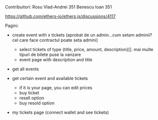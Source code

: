 Contribuitori:
Rosu Vlad-Andrei 351
Benescu Ioan 351

https://github.com/ethers-io/ethers.js/discussions/4117

Pagini:

- create event with x tickets (aprobat de un admin...cum setam adminii? cel care face contractul poate seta admini)
    - select tickets of type {title, price, amount, description}[]. mai multe tipuri de bilete puse la vanzare
    - event page with description and title

- get all events
- get certain event and available tickets
    - if it is your page, you can edit prices
    - buy ticket
    - resell option
    - buy resold option
- my tickets page (connect wallet and see tickets)